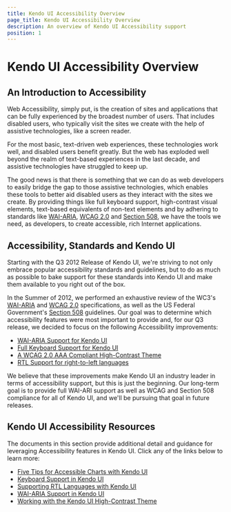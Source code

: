 ```yaml
---
title: Kendo UI Accessibility Overview
page_title: Kendo UI Accessibility Overview
description: An overview of Kendo UI Accessibility support
position: 1
---
```


# Kendo UI Accessibility Overview

## An Introduction to Accessibility

Web Accessibility, simply put, is the creation of sites and applications that can be fully experienced by the broadest number of users. That includes
disabled users, who typically visit the sites we create with the help of assistive technologies, like a screen reader.

For the most basic, text-driven web experiences, these technologies work well, and disabled users benefit greatly. But the web has exploded well
beyond the realm of text-based experiences in the last decade, and assistive technologies have struggled to keep up.

The good news is that there is something that we can do as web developers to easily bridge the gap to those assistive technologies, which enables
these tools to better aid disabled users as they interact with the sites we create. By providing things like full keyboard support, high-contrast
visual elements, text-based equivalents of non-text elements and by adhering to standards like [WAI-ARIA](http://www.w3.org/WAI/PF/aria-practices/),
[WCAG 2.0](http://www.w3.org/TR/WCAG20/) and [Section 508](http://www.section508.gov), we have the tools we need, as developers, to create accessible,
rich Internet applications.

## Accessibility, Standards and Kendo UI

Starting with the Q3 2012 Release of Kendo UI, we're striving to not only embrace popular accessibility standards and guidelines, but to do as much as
possible to bake support for these standards into Kendo UI and make them available to you right out of the box.

In the Summer of 2012, we performed an exhaustive review of the WC3's [WAI-ARIA](http://www.w3.org/WAI/PF/aria-practices/) and [WCAG
2.0](http://www.w3.org/TR/WCAG20/) specifications, as well as the US Federal Government's [Section 508](http://www.section508.gov) guidelines. Our
goal was to determine which accessibility features were most important to provide and, for our Q3 release, we decided to focus on the following
Accessibility improvements:

- [WAI-ARIA Support for Kendo UI](/tutorials/accessibility/wai-aria-support-in-kendo)
- [Full Keyboard Support for Kendo UI](/tutorials/accessibility/keyboard-support)
- [A WCAG 2.0 AAA Compliant High-Contrast Theme](/tutorials/accessibility/high-contrast-theme)
- [RTL Support for right-to-left languages](/tutorials/accessibility/supporting-rtl-languages)

We believe that these improvements make Kendo UI an industry leader in terms of accessibility support, but this is just the beginning. Our
long-term goal is to provide full WAI-ARI support as well as WCAG and Section 508 compliance for all of Kendo UI, and we'll be pursuing that goal in
future releases.

## Kendo UI Accessibility Resources

The documents in this section provide additional detail and guidance for leveraging Accessibility features in Kendo UI. Click any of the links below
to learn more:

- [Five Tips for Accessible Charts with Kendo UI](/tutorials/accessibility/five-tips-for-accessible-charts-with-dataviz)
- [Keyboard Support in Kendo UI](/tutorials/accessibility/keyboard-support)
- [Supporting RTL Languages with Kendo UI](/tutorials/accessibility/supporting-rtl-languages)
- [WAI-ARIA Support in Kendo UI](/tutorials/accessibility/wai-aria-support-in-kendo)
- [Working with the Kendo UI High-Contrast Theme](/tutorials/accessibility/high-contrast-theme)
